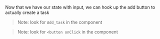 Now that we have our state with input, we can hook up the add button to actually create a task

> Note: look for `Add_task` in the component

> Note: look for `<button onClick` in the component

